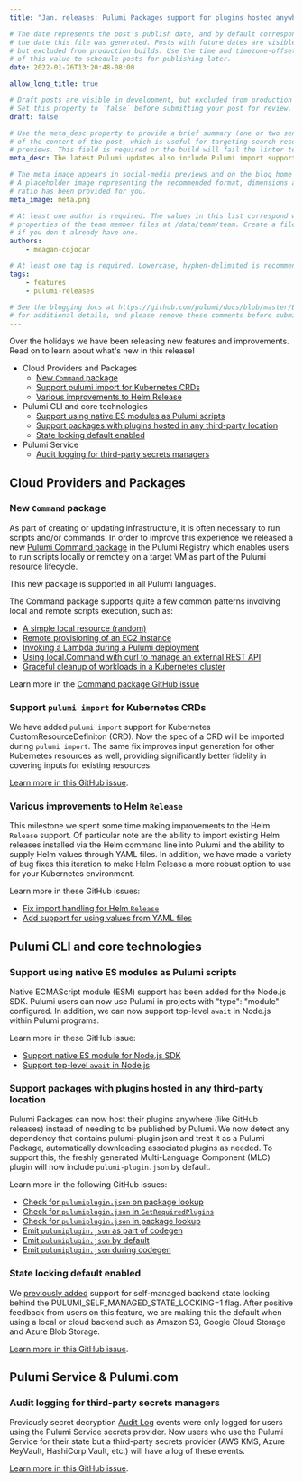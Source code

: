 ```yaml
---
title: "Jan. releases: Pulumi Packages support for plugins hosted anywhere and Pulumi Service 3rd party audit for secrets decryption"

# The date represents the post's publish date, and by default corresponds with
# the date this file was generated. Posts with future dates are visible in development,
# but excluded from production builds. Use the time and timezone-offset portions of
# of this value to schedule posts for publishing later.
date: 2022-01-26T13:20:48-08:00

allow_long_title: true

# Draft posts are visible in development, but excluded from production builds.
# Set this property to `false` before submitting your post for review.
draft: false

# Use the meta_desc property to provide a brief summary (one or two sentences)
# of the content of the post, which is useful for targeting search results or social-media
# previews. This field is required or the build will fail the linter test.
meta_desc: The latest Pulumi updates also include Pulumi import support for Kubernetes CRD, various improvements to Helm Release, and native ES Module support.

# The meta_image appears in social-media previews and on the blog home page.
# A placeholder image representing the recommended format, dimensions and aspect
# ratio has been provided for you.
meta_image: meta.png

# At least one author is required. The values in this list correspond with the `id`
# properties of the team member files at /data/team/team. Create a file for yourself
# if you don't already have one.
authors:
    - meagan-cojocar

# At least one tag is required. Lowercase, hyphen-delimited is recommended.
tags:
    - features
    - pulumi-releases

# See the blogging docs at https://github.com/pulumi/docs/blob/master/BLOGGING.md.
# for additional details, and please remove these comments before submitting for review.
---
```


Over the holidays we have been releasing new features and improvements. Read on to learn about what's new in this release!

- Cloud Providers and Packages
  - [New `Command` package](/blog/pulumi-release-notes-66#new-command-package)
  - [Support pulumi import for Kubernetes CRDs](/blog/pulumi-release-notes-66#support-pulumi-import-for-kubernetes-crds)
  - [Various improvements to Helm Release](/blog/pulumi-release-notes-66#various-improvements-to-helm-release)
- Pulumi CLI and core technologies
  - [Support using native ES modules as Pulumi scripts](/blog/pulumi-release-notes-66#support-using-native-es-modules-as-pulumi-scripts)
  - [Support packages with plugins hosted in any third-party location](/blog/pulumi-release-notes-66#support-packages-with-plugins-hosted-in-any-third-party-location)
  - [State locking default enabled](/blog/pulumi-release-notes-66#state-locking-default-enabled)
- Pulumi Service
  - [Audit logging for third-party secrets managers](/blog/pulumi-release-notes-66#audit-logging-for-third-party-secrets-managers)

<!--more-->

## Cloud Providers and Packages

### New `Command` package

As part of creating or updating infrastructure, it is often necessary to run scripts and/or commands. In order to improve this experience we released a new [Pulumi Command package](/registry/packages/command/) in the Pulumi Registry which enables users to run scripts locally or remotely on a target VM as part of the Pulumi resource lifecycle.

This new package is supported in all Pulumi languages.

The Command package supports quite a few common patterns involving local and remote scripts execution, such as:
- [A simple local resource (random)](/registry/packages/command#a-simple-local-resource-random)
- [Remote provisioning of an EC2 instance](/registry/packages/command#remote-provisioning-of-an-ec2-instance)
- [Invoking a Lambda during a Pulumi deployment](/registry/packages/command#invoking-a-lambda-during-pulumi-deployment)
- [Using local.Command with curl to manage an external REST API](/registry/packages/command#using-localcommand-with-curl-to-manage-external-rest-api)
- [Graceful cleanup of workloads in a Kubernetes cluster](/registry/packages/command#graceful-cleanup-of-workloads-in-a-kubernetes-cluster)

Learn more in the [Command package GitHub issue](https://github.com/pulumi/pulumi/issues/99)

### Support `pulumi import` for Kubernetes CRDs

We have added `pulumi import` support for Kubernetes CustomResourceDefiniton (CRD). Now the spec of a CRD will be imported during `pulumi import`. The same fix improves input generation for other Kubernetes resources as well, providing significantly better fidelity in covering inputs for existing resources.

[Learn more in this GitHub issue](https://github.com/pulumi/pulumi-kubernetes/issues/1410).

### Various improvements to Helm `Release`

This milestone we spent some time making improvements to the Helm `Release` support. Of particular note are the ability to import existing Helm releases installed via the Helm command line into Pulumi and the ability to supply Helm values through YAML files. In addition, we have made a variety of bug fixes this iteration to make Helm Release a more robust option to use for your Kubernetes environment.

Learn more in these GitHub issues:
- [Fix import handling for Helm `Release`](https://github.com/pulumi/pulumi-kubernetes/pull/1818)
- [Add support for using values from YAML files](https://github.com/pulumi/pulumi-kubernetes/pull/1828)

## Pulumi CLI and core technologies

### Support using native ES modules as Pulumi scripts

Native ECMAScript module (ESM) support has been added for the Node.js SDK. Pulumi users can now use Pulumi in projects with "type": "module" configured. In addition, we can now support top-level `await` in Node.js within Pulumi programs.

Learn more in these GitHub issue:
- [Support native ES module for Node.js SDK](https://github.com/pulumi/pulumi/issues/7764)
- [Support top-level `await` in Node.js](https://github.com/pulumi/pulumi/issues/5161)

### Support packages with plugins hosted in any third-party location

Pulumi Packages can now host their plugins anywhere (like GitHub releases) instead of needing to be published by Pulumi. We now detect any dependency that contains pulumi-plugin.json and treat it as a Pulumi Package, automatically downloading associated plugins as needed. To support this, the freshly generated Multi-Language Component (MLC) plugin will now include `pulumi-plugin.json` by default.

Learn more in the following GitHub issues:
- [Check for `pulumiplugin.json` on package lookup](https://github.com/pulumi/pulumi/issues/8515)
- [Check for `pulumiplugin.json` in `GetRequiredPlugins`](https://github.com/pulumi/pulumi/issues/8516)
- [Check for `pulumiplugin.json` in package lookup](https://github.com/pulumi/pulumi/issues/8517)
- [Emit `pulumiplugin.json` as part of codegen](https://github.com/pulumi/pulumi/issues/8530)
- [Emit `pulumiplugin.json` by default](https://github.com/pulumi/pulumi/issues/8527)
- [Emit `pulumiplugin.json` during codegen](https://github.com/pulumi/pulumi/issues/8532)

### State locking default enabled

We [previously added](https://github.com/pulumi/pulumi/pull/2697) support for self-managed backend state locking behind the  PULUMI_SELF_MANAGED_STATE_LOCKING=1 flag. After positive feedback from users on this feature, we are making this the default when using a local or cloud backend such as Amazon S3, Google Cloud Storage and Azure Blob Storage.

[Learn more in this GitHub issue](https://github.com/pulumi/pulumi/issues/8565).

## Pulumi Service & Pulumi.com

### Audit logging for third-party secrets managers

Previously secret decryption [Audit Log](/docs/intro/pulumi-service/audit-logs/) events were only logged for users using the Pulumi Service secrets provider. Now users who use the Pulumi Service for their state but a third-party secrets provider (AWS KMS, Azure KeyVault, HashiCorp Vault, etc.) will have a log of these events.

[Learn more in this GitHub issue](https://github.com/pulumi/pulumi/issues/8563).
